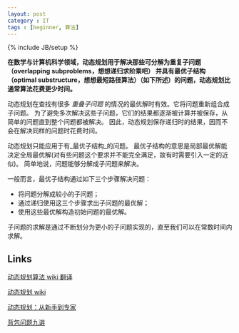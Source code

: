 ```yaml
---
layout: post
category : IT
tags : [beginner, 算法]
---
```

{% include JB/setup %}

**在数学与计算机科学领域，动态规划用于解决那些可分解为重复子问题（overlapping subproblems，想想递归求阶乘吧）
并具有最优子结构（optimal substructure，想想最短路径算法）（如下所述）的问题，动态规划比通常算法花费更少时间。**

动态规划在查找有很多 _重叠子问题_ 的情况的最优解时有效。它将问题重新组合成子问题。
为了避免多次解决这些子问题，它们的结果都逐渐被计算并被保存，从简单的问题直到整个问题都被解决。
因此，动态规划保存递归时的结果，因而不会在解决同样的问题时花费时间。

动态规划只能应用于有_最优子结构_的问题。
最优子结构的意思是局部最优解能决定全局最优解(对有些问题这个要求并不能完全满足，故有时需要引入一定的近似)。
简单地说，问题能够分解成子问题来解决。

一般而言，最优子结构通过如下三个步骤解决问题：

- 将问题分解成较小的子问题；
- 通过递归使用这三个步骤求出子问题的最优解；
- 使用这些最优解构造初始问题的最优解。

子问题的求解是通过不断划分为更小的子问题实现的，直至我们可以在常数时间内求解。


## Links

[动态规划算法 wiki 翻译](http://www.cppblog.com/Fox/archive/2008/05/07/Dynamic_programming.html)

[动态规划 wiki](http://zh.wikipedia.org/wiki/%E5%8A%A8%E6%80%81%E8%A7%84%E5%88%92)

[动态规划：从新手到专家](http://hawstein.com/posts/dp-novice-to-advanced.html)

[背包问题九讲](http://love-oriented.com/pack/#sec3)
